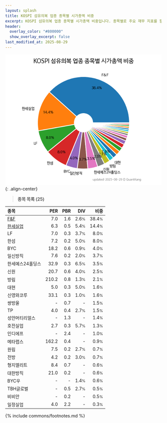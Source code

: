 ```yaml
---
layout: splash
title: KOSPI 섬유의복 업종 종목별 시가총액 비중
excerpt: KOSPI 섬유의복 업종 종목별 시가총액 비중입니다. 종목별로 주요 재무 지표를 함께 표시합니다.
header:
  overlay_color: "#800000"
  show_overlay_excerpt: false
last_modified_at: 2025-08-29
---
```



![KOSPI 섬유의복 업종 종목별 시가총액 비중](/stats/sector/images/kospi_업종_섬유의복_종목.png){: .align-center}


> **종목 목록 (25)**<a id="list"></a>

| **종목** | **PER** | **PBR** | **DIV** | **비중** |
| :------- | ------: | ------: | ------: | -------: |
| [F&F](/383220/) | 7.0 | 1.6 | 2.6<small>%</small> | 38.4<small>%</small> |
| [한세실업](/105630/) | 6.3 | 0.5 | 5.4<small>%</small> | 14.4<small>%</small> |
| LF | 7.0 | 0.3 | 3.7<small>%</small> | 8.0<small>%</small> |
| 한섬 | 7.2 | 0.2 | 5.0<small>%</small> | 8.0<small>%</small> |
| BYC | 18.2 | 0.6 | 0.9<small>%</small> | 4.0<small>%</small> |
| 일신방직 | 7.6 | 0.2 | 2.0<small>%</small> | 3.7<small>%</small> |
| 한세예스24홀딩스 | 32.9 | 0.3 | 6.5<small>%</small> | 3.5<small>%</small> |
| 신원 | 20.7 | 0.6 | 4.0<small>%</small> | 2.5<small>%</small> |
| 방림 | 210.2 | 0.8 | 1.3<small>%</small> | 2.1<small>%</small> |
| 대현 | 5.0 | 0.3 | 5.0<small>%</small> | 1.6<small>%</small> |
| 신영와코루 | 33.1 | 0.3 | 1.0<small>%</small> | 1.6<small>%</small> |
| 쌍방울 | - | 0.7 | - | 1.5<small>%</small> |
| TP | 4.0 | 0.4 | 2.7<small>%</small> | 1.5<small>%</small> |
| 성안머티리얼스 | - | 1.3 | - | 1.4<small>%</small> |
| 호전실업 | 2.7 | 0.3 | 5.7<small>%</small> | 1.3<small>%</small> |
| 인디에프 | - | 2.4 | - | 1.0<small>%</small> |
| 메타랩스 | 162.2 | 0.4 | - | 0.9<small>%</small> |
| 원림 | 7.5 | 0.2 | 2.7<small>%</small> | 0.7<small>%</small> |
| 전방 | 4.2 | 0.2 | 3.0<small>%</small> | 0.7<small>%</small> |
| 형지엘리트 | 8.4 | 0.7 | - | 0.6<small>%</small> |
| 대한방직 | 21.0 | 0.2 | - | 0.6<small>%</small> |
| BYC우 | - | - | 1.4<small>%</small> | 0.6<small>%</small> |
| TBH글로벌 | - | 0.5 | 2.7<small>%</small> | 0.5<small>%</small> |
| 비비안 | - | 0.2 | - | 0.5<small>%</small> |
| 일정실업 | 4.0 | 2.2 | - | 0.3<small>%</small> |

{% include commons/footnotes.md %}